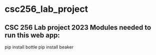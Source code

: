 # csc256_lab_project
CSC 256 Lab project 2023
Modules needed to run this web app:
-----------------------------
pip install bottle
pip install beaker
